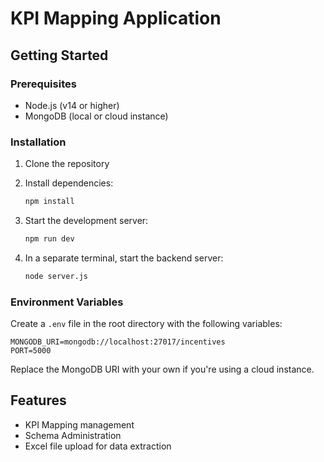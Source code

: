 
# KPI Mapping Application

## Getting Started

### Prerequisites

- Node.js (v14 or higher)
- MongoDB (local or cloud instance)

### Installation

1. Clone the repository
2. Install dependencies:
   ```bash
   npm install
   ```

3. Start the development server:
   ```bash
   npm run dev
   ```

4. In a separate terminal, start the backend server:
   ```bash
   node server.js
   ```

### Environment Variables

Create a `.env` file in the root directory with the following variables:

```
MONGODB_URI=mongodb://localhost:27017/incentives
PORT=5000
```

Replace the MongoDB URI with your own if you're using a cloud instance.

## Features

- KPI Mapping management
- Schema Administration
- Excel file upload for data extraction
